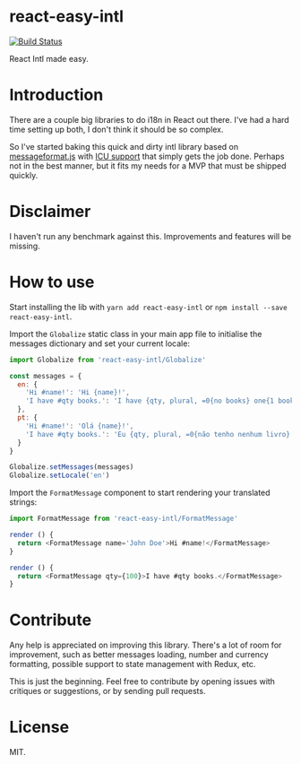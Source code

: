 # react-easy-intl

[![Build Status](https://travis-ci.org/mobyourlife/react-easy-intl.svg?branch=master)](https://travis-ci.org/mobyourlife/react-easy-intl)

React Intl made easy.

# Introduction

There are a couple big libraries to do i18n in React out there. I've had a hard time setting up both, I don't think it should be so complex.

So I've started baking this quick and dirty intl library based on [messageformat.js](https://messageformat.github.io/) with [ICU support](http://userguide.icu-project.org/formatparse/messages) that simply gets the job done. Perhaps not in the best manner, but it fits my needs for a MVP that must be shipped quickly.

# Disclaimer

I haven't run any benchmark against this. Improvements and features will be missing.

# How to use

Start installing the lib with `yarn add react-easy-intl` or `npm install --save react-easy-intl`.

Import the `Globalize` static class in your main app file to initialise the messages dictionary and set your current locale:

```js
import Globalize from 'react-easy-intl/Globalize'

const messages = {
  en: {
    'Hi #name!': 'Hi {name}!',
    'I have #qty books.': 'I have {qty, plural, =0{no books} one{1 book} other{# books} }.'
  },
  pt: {
    'Hi #name!': 'Olá {name}!',
    'I have #qty books.': 'Eu {qty, plural, =0{não tenho nenhum livro} one{tenho 1 livro} other{tenho # livros} }.'
  }
}

Globalize.setMessages(messages)
Globalize.setLocale('en')
```

Import the `FormatMessage` component to start rendering your translated strings:

```js
import FormatMessage from 'react-easy-intl/FormatMessage'

render () {
  return <FormatMessage name='John Doe'>Hi #name!</FormatMessage>
}

render () {
  return <FormatMessage qty={100}>I have #qty books.</FormatMessage>
}
```

# Contribute

Any help is appreciated on improving this library. There's a lot of room for improvement, such as better messages loading, number and currency formatting, possible support to state management with Redux, etc.

This is just the beginning. Feel free to contribute by opening issues with critiques or suggestions, or by sending pull requests.

# License

MIT.
